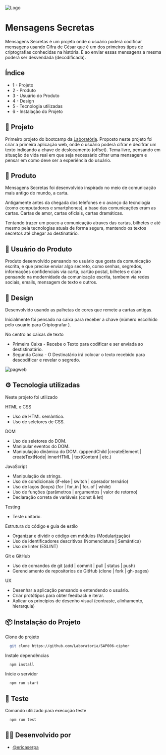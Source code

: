 ![Logo](https://ik.imagekit.io/vd8jwzhk56v/Logotipo1_lCMeVXaJ6.png)

# Mensagens Secretas

Mensagens Secretas é um projeto onde o usuário poderá codificar mensagens 
usando Cifra de César que é um dos primeiros tipos de criptografias 
conhecidas na história. 
E ao enviar essas mensagens a mesma poderá ser desvendada (decodificada).

## Índice

- 1 - Projeto
- 2 - Produto
- 3 - Usuário do Produto
- 4 - Design
- 5 - Tecnologia utilizadas 
- 6 - Instalação do Projeto   

## 🔖 Projeto

Primeiro projeto do bootcamp da [Laboratória](https://www.laboratoria.la/br). 
Proposto neste projeto foi criar a primeira aplicação web, onde o usuário poderá cifrar 
e decifrar um texto indicando a chave de deslocamento (offset).
Tema livre, pensando em situação de vida real em que seja 
necessário cifrar uma mensagem e pensar em como deve ser a experiência do usuário.

## 📝 Produto

Mensagens Secretas foi desenvolvido inspirado no meio de comunicação mais antigo do mundo, 
a carta.

Antigamente antes da chegada dos telefones e o avanço da tecnologia (como computadores e 
smartphones), a base das comunicações eram as cartas. Cartas de amor, cartas oficiais, 
cartas dramáticas.

Tentando trazer um pouco a comunicação atraves das cartas, bilhetes e até mesmo pela 
tecnologias atuais de forma segura, mantendo os textos secretos até chegar 
ao destinatário.


## 💌 Usuário do Produto

Produto desenvolvido pensando no usuário que gosta da comunicação escrita, e que precise
enviar algo secreto, como senhas, segredos, informações confidenciais via carta,
cartão postal, bilhetes e claro pensando na modernidade da comunicação escrita, tambem 
via redes sociais, emails, mensagem de texto e outros.

## 📜 Design


Desenvolvido usando as palhetas de cores que remete a cartas antigas.

Inicialmente foi pensado na caixa para receber a 
chave (número escolhido pelo usuário para Criptografar ).

No centro as caixas de texto

- Primeira Caixa - Recebe o Texto para codificar e ser enviada ao destistinatário.
- Segunda Caixa - O Destinatário irá colocar o texto recebido para descodificar e 
revelar o segredo.



![pagweb](https://ik.imagekit.io/vd8jwzhk56v/PagWeb_NC6Bm4lh8.png)


## ⚙️ Tecnologia utilizadas

Neste projeto foi utilizado 

HTML e CSS
* Uso de HTML semântico.
* Uso de seletores de CSS.

DOM
* Uso de seletores do DOM.
* Manipular eventos do DOM.
* Manipulação dinâmica do DOM. (appendChild |createElement | createTextNode| innerHTML | textContent | etc.)

JavaScript
* Manipulação de strings.
* Uso de condicionais (if-else | switch | operador ternário)
* Uso de laços (loops) (for | for..in | for..of | while)
* Uso de funções (parâmetros | argumentos | valor de retorno)
* Declaração correta de variáveis (const & let)

Testing
* Teste unitário.

Estrutura do código e guia de estilo
* Organizar e dividir o código em módulos (Modularização)
* Uso de identificadores descritivos (Nomenclatura | Semântica)
* Uso de linter (ESLINT)

Git e GitHub
* Uso de comandos de git (add | commit | pull | status | push)
* Gerenciamento de repositorios de GitHub (clone | fork | gh-pages)

UX
* Desenhar a aplicação pensando e entendendo o usuário.
* Criar protótipos para obter feedback e iterar.
* Aplicar os princípios de desenho visual (contraste, alinhamento, hierarquia)

## 📦 Instalação do Projeto

Clone do projeto

```bash
  git clone https://github.com/Laboratoria/SAP006-cipher
```

Instale dependências 

```bash
  npm install
```

Inicie o servidor 

```bash
  npm run start
```

## 🔎 Teste 

Comando utilizado para execução teste

```bash
  npm run test
```

## 👩‍💻 Desenvolvido por

- [@ericaserpa](https://github.com/EricaSerpa)

